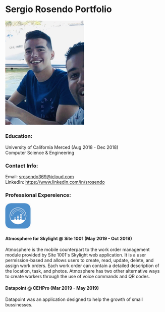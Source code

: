 # Sergio Rosendo Portfolio

<img src="/Assets/Dev.JPG" width="250">

### Education:
University of California Merced (Aug 2018 - Dec 2018)</br>
Computer Science & Engineering</br>

### Contact Info:
Email: srosendo369@icloud.com</br>
LinkedIn: https://www.linkedin.com/in/srosendo</br>

### Professional Expereience:
<img src="/Assets/Atmosphere.png" width="80"> 

#### Atmosphere for Skylight @ Site 1001 (May 2019 - Oct 2019)
Atmosphere is the mobile counterpart to the work order management module provided by Site 1001's  Skylight web application. 
It is a user permission-based and allows users to create, read, update, delete, and assign work orders.
Each work order can contain a detailed description of the location, task, and photos.
Atmosphere has two other alternative ways to create workers through the use of voice commands and QR codes.

#### Datapoint @ CEHPro (Mar 2019 - May 2019)
Datapoint was an application designed to help the growth of small bussinesses.

